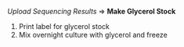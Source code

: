 *Upload Sequencing Results* => **Make Glycerol Stock**

1. Print label for glycerol stock
2. Mix overnight culture with glycerol and freeze